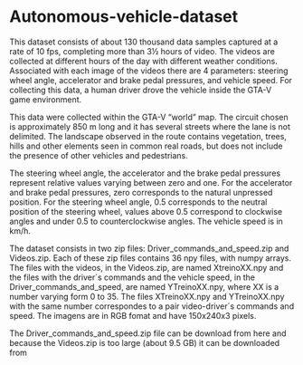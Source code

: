 # Autonomous-vehicle-dataset

This dataset consists of about 130 thousand data samples captured at a rate of 10 fps, completing more than 3½ hours of video. The videos are collected at different hours of the day with different weather conditions. Associated with each image of the videos there are 4 parameters: steering wheel angle, accelerator and brake pedal pressures, and vehicle speed. For collecting this data, a human driver drove the vehicle inside the GTA-V game environment. 

This data were collected within the GTA-V “world” map. The circuit chosen is approximately 850 m long and it has several streets where the lane is not delimited. The landscape observed in the route contains vegetation, trees, hills and other elements seen in common real roads, but does not include the presence of other vehicles and pedestrians.

The steering wheel angle, the accelerator and the brake pedal pressures represent relative values varying between zero and one. For the accelerator and brake pedal pressures, zero corresponds to the natural unpressed position. For the steering wheel angle, 0.5 corresponds to the neutral position of the steering wheel, values above 0.5 correspond to clockwise angles and under 0.5 to counterclockwise angles. The vehicle speed is in km/h.

The dataset consists in two zip files: Driver_commands_and_speed.zip and Videos.zip. Each of these zip files contains 36 npy files, with numpy arrays. The files with the videos, in the Videos.zip, are named XtreinoXX.npy and the files with the driver´s commands and the vehicle speed, in the Driver_commands_and_speed, are named YTreinoXX.npy, where XX is a number varying form 0 to 35. The files XTreinoXX.npy and YTreinoXX.npy with the same number correspondes to a pair video-driver´s commands and speed. The imagens are in RGB fomat and have 150x240x3 pixels.

The Driver_commands_and_speed.zip file can be download from here and because the Videos.zip is too large (about 9.5 GB) it can be downloaded from

